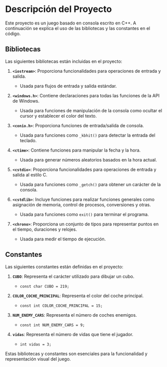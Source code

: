 # Descripción del Proyecto

Este proyecto es un juego basado en consola escrito en C++. A continuación se explica el uso de las bibliotecas y las constantes en el código.

## Bibliotecas

Las siguientes bibliotecas están incluidas en el proyecto:

1. **`<iostream>`**: Proporciona funcionalidades para operaciones de entrada y salida.
   - Usada para flujos de entrada y salida estándar.

2. **`<windows.h>`**: Contiene declaraciones para todas las funciones de la API de Windows.
   - Usada para funciones de manipulación de la consola como ocultar el cursor y establecer el color del texto.

3. **`<conio.h>`**: Proporciona funciones de entrada/salida de consola.
   - Usada para funciones como `_kbhit()` para detectar la entrada del teclado.

4. **`<ctime>`**: Contiene funciones para manipular la fecha y la hora.
   - Usada para generar números aleatorios basados en la hora actual.

5. **`<cstdio>`**: Proporciona funcionalidades para operaciones de entrada y salida al estilo C.
   - Usada para funciones como `_getch()` para obtener un carácter de la consola.

6. **`<cstdlib>`**: Incluye funciones para realizar funciones generales como asignación de memoria, control de procesos, conversiones y otras.
   - Usada para funciones como `exit()` para terminar el programa.

7. **`<chrono>`**: Proporciona un conjunto de tipos para representar puntos en el tiempo, duraciones y relojes.
   - Usada para medir el tiempo de ejecución.

## Constantes

Las siguientes constantes están definidas en el proyecto:

1. **`CUBO`**: Representa el carácter utilizado para dibujar un cubo.
   - `const char CUBO = 219;`

2. **`COLOR_COCHE_PRINCIPAL`**: Representa el color del coche principal.
   - `const int COLOR_COCHE_PRINCIPAL = 15;`

3. **`NUM_ENEMY_CARS`**: Representa el número de coches enemigos.
   - `const int NUM_ENEMY_CARS = 9;`

4. **`vidas`**: Representa el número de vidas que tiene el jugador.
   - `int vidas = 3;`

Estas bibliotecas y constantes son esenciales para la funcionalidad y representación visual del juego.